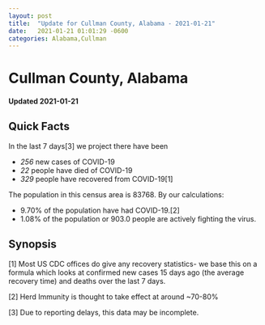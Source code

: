 ```yaml
---
layout: post
title:  "Update for Cullman County, Alabama - 2021-01-21"
date:   2021-01-21 01:01:29 -0600
categories: Alabama,Cullman
---
```


# Cullman County, Alabama
#### Updated 2021-01-21

## Quick Facts

In the last 7 days[3] we project there have been
- *256* new cases of COVID-19
- *22* people have died of COVID-19
- *329* people have recovered from COVID-19[1]

The population in this census area is 83768. By our calculations:
- 9.70% of the population have had COVID-19.[2]
- 1.08% of the population or 903.0 people are actively fighting the virus.

## Synopsis




[1] Most US CDC offices do give any recovery statistics- we base this on a formula which looks at confirmed new cases
15 days ago (the average recovery time) and deaths over the last 7 days.

[2] Herd Immunity is thought to take effect at around ~70-80%

[3] Due to reporting delays, this data may be incomplete.
 
    